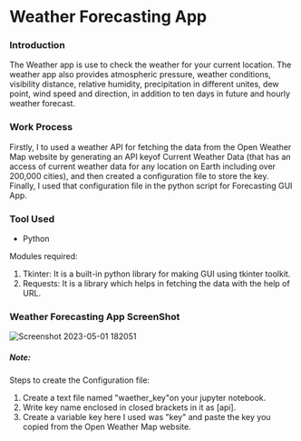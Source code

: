 # Weather Forecasting App

### Introduction

The Weather app is use to check the weather for your current location. The weather app also provides atmospheric pressure, weather conditions, visibility distance, relative humidity, precipitation in different unites, dew point, wind speed and direction, in addition to ten days in future and hourly weather forecast.

### Work Process

Firstly, I to used a weather API for fetching the data from the Open Weather Map website by generating an API keyof Current Weather Data (that has an access of current weather data for any location on Earth including over 200,000 cities), and then created a configuration file to store the key. Finally, I used that configuration file in the python script for Forecasting GUI App.

### Tool Used

* Python

Modules required:
1. Tkinter: It is a built-in python library for making GUI using tkinter toolkit.
2. Requests: It is a library which helps in fetching the data with the help of URL.

### Weather Forecasting App ScreenShot

![Screenshot 2023-05-01 182051](https://user-images.githubusercontent.com/84131752/235453977-f4b0fe49-f4e7-4024-ae44-4616ffd6a1d3.png)


##### Note:
Steps to create the Configuration file:
1. Create a text file named "waether_key"on your jupyter notebook.
2. Write key name enclosed in closed brackets in it as [api].
3. Create a variable key here I used was "key" and paste the key you copied from the Open Weather Map website.
